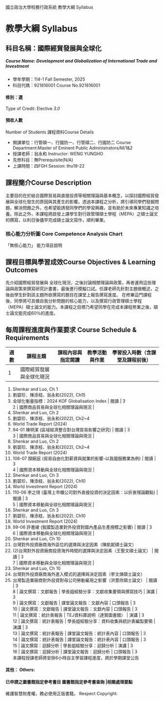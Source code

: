 國立政治大學校務行政系統 教學大綱 Syllabus
# 教學大綱 Syllabus
##  科目名稱：國際經貿發展與全球化
#####  Course Name: Development and Globalization of International Trade and Investment
  * 學年學期：114-1 Fall Semester, 2025 
  * 科目代碼：921816001 Course No.921816001
#### 修別：選
Type of Credit: Elective 
_3.0_
#### 預收人數
Number of Students
課程資料Course Details
  * 開課單位：行管碩一、行國防一、行管碩二、行國防二 Course Department:Master of Eminent Public Administrators/M/1&2 
  * 授課老師：翁永和 Instructor: WENG YUNGHO 
  * 先修科目：無Prerequisite(N/A)
  * 上課時間：四FGH Session: thu19-22
##  課程簡介Course Description
主要目的在於結合國際貿易與直接投資等相關理論與基本概念，以探討國際經貿發展與全球化發生的原因與其產生的影響。透過本課程之分析，將引導同學們發掘問題，解決問題之外，也希望能誘發同學們的學習興趣，並有助於未來專業知識之培養。除此之外，本課程將啟發上課學生對行政管理碩士學程（MEPA）之碩士論文的撰寫，以利日後儘早完成碩士論文寫作，順利畢業。
###  核心能力分析圖 Core Competence Analysis Chart
「無核心能力」 
能力項目說明
##  課程目標與學習成效Course Objectives & Learning Outcomes 
先介紹國際經貿發展與 全球化現況，之後討論相關理論與政策，再者運用這些理論與政策來撰寫研究計畫書，最後進行模擬口試。任課老師先針對主題做概述，之後由學生針對該主題所欲撰寫的題目在課堂上報告撰寫進度。
在修畢這門課程後，同學將可具備自我分析問題的核心能力，以及撰寫行政管理碩士學程（MEPA）碩士論文的能力。本課程之目標乃希望同學在完成本課程修業之後，碩士論文能完成60％的進度。
##  每周課程進度與作業要求 Course Schedule & Requirements
週數 |  課程主題 |  課程內容與指定閱讀 |  教學活動與作業 |  學習投入時數（含課堂及課程前後）  
---|---|---|---|---  
1 |  國際經貿發展與全球化現況 | 
  1. Shenkar and Luo, Ch 1
  2. 劉碧珍、陳添枝、翁永和(2022), Ch15
  3. 全球化衡量指標：2024 KOF Globalisation Index
|  閱讀 |  3  
2 |  國際商品貿易與全球化相關理論與現況 | 
  1. Shenkar and Luo, Ch 2
  2. 劉碧珍、陳添枝、翁永和(2022), Ch2~4
  3. World Trade Report (2024)
  4. 94-01 陳明潔 (區域經濟整合對台灣貿易影響之研究)
|  閱讀 |  3  
3 |  國際商品貿易與全球化相關理論與現況 | 
  1. Shenkar and Luo, Ch 2
  2. 劉碧珍、陳添枝、翁永和(2022), Ch2~4
  3. World Trade Report (2024)
  4. 106-07 顏婉庭 (貿易自由化對薪資與就業的影響-以我國服務業為例)
|  閱讀 |  3  
4 |  國際資本移動與全球化相關理論與現況 | 
  1. Shenkar and Luo, Ch 3
  2. 劉碧珍、陳添枝、翁永和(2022), Ch10
  3. World Investment Report (2024)
  4. 110-06 李之琦 (臺灣上市櫃公司對外直接投資的決定因素：以折衷理論觀點)
|  閱讀 |  3  
5 |  國際資本移動與全球化相關理論與現況 | 
  1. Shenkar and Luo, Ch 3
  2. 劉碧珍、陳添枝、翁永和(2022), Ch10
  3. World Investment Report (2024)
  4. 99-06 許書綾 (我國製造業對外投資對國內產品生產規模之影響)
|  閱讀 |  3  
6 |  國際資本移動與全球化相關理論與現況 | 
  1. Shenkar and Luo, Ch 10
  2. 台灣對外投資廠商海外區位的選擇與決定因素（陳凱妮碩士論文）
  3. (2)台灣對外投資廠商投資海外時間的選擇與決定因素（王聖文碩士論文）
|  閱讀 |  3  
7 |  國際資本移動與全球化相關理論與現況 | 
  1. Shenkar and Luo, Ch 10
  2. 台灣對外投資廠商海外進入模式的選擇與決定因素（李文煉碩士論文）
  3. 台灣製造業廠商對外投資對母公司勞動雇用之影響（洪薏欣碩士論文）
|  閱讀 |  3  
8 |  論文撰寫：文獻報告 |  學長姐經驗分享：文獻收集要領與撰寫技巧 |  演講 |  3  
9 |  論文撰寫：文獻報告 |  課堂論文報告：文獻內容 |  口頭報告 |  3  
10 |  論文撰寫：文獻報告 |  課堂論文報告：文獻內容 |  口頭報告 |  3  
11 |  論文撰寫：統計表報告 |  TEJ資料庫說明（達賢圖書館） |  演講 |  3  
12 |  論文撰寫：統計表報告 |  學長姐經驗分享：資料收集與統計表編製要領 |  演講 |  3  
13 |  論文撰寫：統計表報告 |  課堂論文報告：統計表內容 |  口頭報告 |  3  
14 |  論文撰寫：統計表報告 |  課堂論文報告：統計表內容 |  口頭報告 |  3  
15 |  論文撰寫：迴歸分析 |  學長姐經驗分享：迴歸分析 |  演講 |  3  
16 |  論文撰寫：迴歸分析 |  課堂論文報告：迴歸分析 |  口頭報告 |  3  
本課程授課老師將安排6小時自主學習課程進度，將於學期課堂公告
####  其他： Others:
####  已申請之圖書館指定參考書目  圖書館指定參考書查詢 |相關處理要點
維護智慧財產權，務必使用正版書籍。 Respect Copyright.
